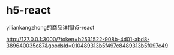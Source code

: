 # h5-react
yiliankangzhong的商品详情h5-react


http://127.0.0.1:3000/?token=b2531522-908b-4d01-abd8-389640035c87&goodsId=010489313b5f497c8489313b5f097c49
